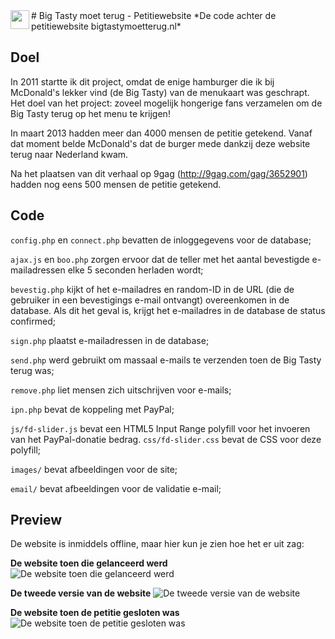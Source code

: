 <img align="left" height="30" src="https://raw.githubusercontent.com/laurensbruijn/bigtastymoetterug/master/favicon.ico">
# Big Tasty moet terug - Petitiewebsite
*De code achter de petitiewebsite bigtastymoetterug.nl*

## Doel
In 2011 startte ik dit project, omdat de enige hamburger die ik bij McDonald's lekker vind (de Big Tasty) van de menukaart was geschrapt. Het doel van het project: zoveel mogelijk hongerige fans verzamelen om de Big Tasty terug op het menu te krijgen!

In maart 2013 hadden meer dan 4000 mensen de petitie getekend. Vanaf dat moment belde McDonald's dat de burger mede dankzij deze website terug naar Nederland kwam.

Na het plaatsen van dit verhaal op 9gag (http://9gag.com/gag/3652901) hadden nog eens 500 mensen de petitie getekend.

## Code

`config.php` en `connect.php` bevatten de inloggegevens voor de database;

`ajax.js` en `boo.php` zorgen ervoor dat de teller met het aantal bevestigde e-mailadressen elke 5 seconden herladen wordt;

`bevestig.php` kijkt of het e-mailadres en random-ID in de URL (die de gebruiker in een bevestigings e-mail ontvangt) overeenkomen in de database. Als dit het geval is, krijgt het e-mailadres in de database de status confirmed;

`sign.php` plaatst e-mailadressen in de database;

`send.php` werd gebruikt om massaal e-mails te verzenden toen de Big Tasty terug was;

`remove.php` liet mensen zich uitschrijven voor e-mails;

`ipn.php` bevat de koppeling met PayPal;

`js/fd-slider.js` bevat een HTML5 Input Range polyfill voor het invoeren van het PayPal-donatie bedrag.
`css/fd-slider.css` bevat de CSS voor deze polyfill;

`images/` bevat afbeeldingen voor de site;

`email/` bevat afbeeldingen voor de validatie e-mail;

## Preview
De website is inmiddels offline, maar hier kun je zien hoe het er uit zag:

**De website toen die gelanceerd werd**
![De website toen die gelanceerd werd](https://raw.githubusercontent.com/laurensbruijn/bigtastymoetterug/master/previews/bigtastymoetterug-1.png "De website toen die gelanceerd werd")

**De tweede versie van de website**
![De tweede versie van de website](https://raw.githubusercontent.com/laurensbruijn/bigtastymoetterug/master/previews/bigtastymoetterug-2.png "De tweede versie van de website")

**De website toen de petitie gesloten was**
![De website toen de petitie gesloten was](https://raw.githubusercontent.com/laurensbruijn/bigtastymoetterug/master/previews/bigtastymoetterug-3.png "De website toen de petitie gesloten was")